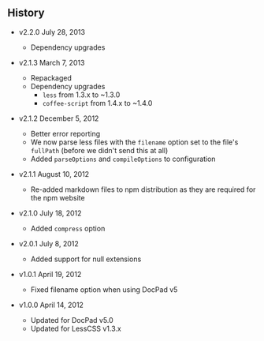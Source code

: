 ## History

- v2.2.0 July 28, 2013
	- Dependency upgrades

- v2.1.3 March 7, 2013
	- Repackaged
	- Dependency upgrades
		-  `less` from 1.3.x to ~1.3.0
		-  `coffee-script` from 1.4.x to ~1.4.0

- v2.1.2 December 5, 2012
	- Better error reporting
	- We now parse less files with the `filename` option set to the file's `fullPath` (before we didn't send this at all)
	- Added `parseOptions` and `compileOptions` to configuration

- v2.1.1 August 10, 2012
	- Re-added markdown files to npm distribution as they are required for the npm website

- v2.1.0 July 18, 2012
	- Added `compress` option

- v2.0.1 July 8, 2012
	- Added support for null extensions

- v1.0.1 April 19, 2012
	- Fixed filename option when using DocPad v5

- v1.0.0 April 14, 2012
	- Updated for DocPad v5.0
	- Updated for LessCSS v1.3.x